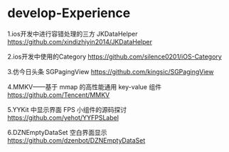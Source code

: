 # develop-Experience

1.ios开发中进行容错处理的三方 JKDataHelper https://github.com/xindizhiyin2014/JKDataHelper

2.ios开发中使用的Category        https://github.com/silence0201/iOS-Category

3.仿今日头条 SGPagingView      https://github.com/kingsic/SGPagingView

4.MMKV——基于 mmap 的高性能通用 key-value 组件   https://github.com/Tencent/MMKV

5.YYKit 中显示界面 FPS 小组件的源码探讨    https://github.com/yehot/YYFPSLabel

6.DZNEmptyDataSet 空白界面显示   https://github.com/dzenbot/DZNEmptyDataSet
